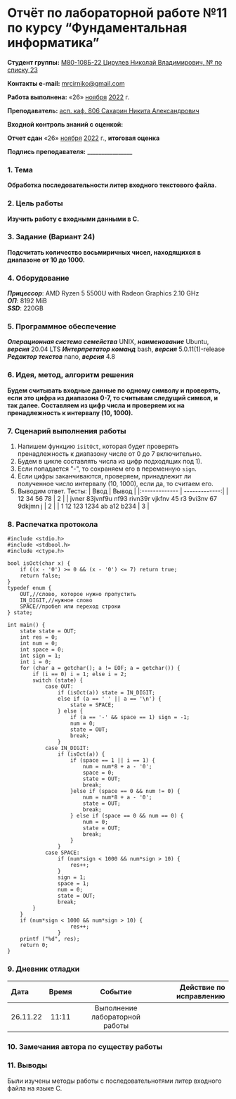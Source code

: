 # Отчёт по лабораторной работе №11 по курсу “Фундаментальная информатика”

<b>Студент группы:</b> <ins>М80-108Б-22 Цирулев Николай Владимирович, № по списку 23</ins> 

<b>Контакты e-mail:</b> <ins>mrcirniko@gmail.com</ins>

<b>Работа выполнена:</b> «26» <ins>ноября</ins> <ins>2022</ins> г.

<b>Преподаватель:</b> <ins>асп. каф. 806 Сахарин Никита Александрович</ins>

<b>Входной контроль знаний с оценкой:</b> <ins> </ins>

<b>Отчет сдан</b> «26» <ins>ноября</ins> <ins>2022</ins> г., <b>итоговая оценка</b> <ins> </ins>

<b>Подпись преподавателя:</b> ________________

### 1. Тема
__Обработка последовательности литер входного текстового файла.__

### 2. Цель работы
__Изучить работу с входными данными в C.__

### 3. Задание (Вариант 24)
__Подсчитать количество восьмиричных чисел, находящихся в диапазоне от 10 до 1000.__

### 4. Оборудование
___Прицессор___: AMD Ryzen 5 5500U with Radeon Graphics 2.10 GHz \
___ОП___: 8192 MiB \
___SSD___: 220GB

### 5. Программное обеспечение
___Операционная система семейства___ UNIX, ___наименование___ Ubuntu, ___версия___  20.04 LTS
___Интерпретатор команд___ bash, ___версия___ 5.0.11(1)-release
___Редактор текстов___ nano, ___версия___ 4.8

### 6. Идея, метод, алгоритм решения
__Будем считывать входные данные по одному символу и проверять, если это цифра из диапазона 0-7, то считывам следущий символ, и так далее. Составляем из цифр числа и проверяем их на пренадлежность к интервалу (10, 1000).__

### 7. Сценарий выполнения работы
1) Напишем функцию ```isitOct```, которая будет проверять пренадлежность к диапазону числе от 0 до 7 включительно.
2) Будем в цикле составлять числа из цифр подходящих под 1).
3) Если попадается "-", то сохраняем его в переменную ```sign```.
4) Если цифры заканчиваются, проверяем, принадлежит ли полученное число интервалу (10, 1000), если да, то считаем его.
5) Выводим ответ.
 Тесты:
|  Ввод  | Вывод |
|:------------- | -------------:|
| 12 34 56 78 | 2 |
| jvner 83jvnf9u nf93 rivn39r vjkfnv 45 r3 9vi3nv 67 9dkjmn j | 2 |
| 1 12 123 1234 ab a12 b234 | 3 |

### 8. Распечатка протокола
```
#include <stdio.h>
#include <stdbool.h>
#include <ctype.h>

bool isOct(char x) {
    if ((x - '0') >= 0 && (x - '0') <= 7) return true;
    return false;
}
typedef enum {
    OUT,//слово, которое нужно пропустить
    IN_DIGIT,//нужное слово
    SPACE//пробел или переход строки
} state;

int main() {
    state state = OUT;
    int res = 0;
    int num = 0;
    int space = 0;
    int sign = 1;
    int i = 0;
    for (char a = getchar(); a != EOF; a = getchar()) {
        if (i == 0) i = 1; else i = 2;
        switch (state) {
            case OUT:
                if (isOct(a)) state = IN_DIGIT;
                else if (a == ' ' || a == '\n') {
                    state = SPACE;
                } else {
                    if (a == '-' && space == 1) sign = -1;
                    num = 0;
                    state = OUT;
                    break;
                }
            case IN_DIGIT:
                if (isOct(a)) {
                    if (space == 1 || i == 1) {
                        num = num*8 + a - '0';
                        space = 0;
                        state = OUT;
                        break;
                    }else if (space == 0 && num != 0) {
                        num = num*8 + a - '0';
                        state = OUT;
                        break;
                    } else if (space == 0 && num == 0) {
                        num = 0;
                        state = OUT;
                        break;
                    }
                }
            case SPACE:
                if (num*sign < 1000 && num*sign > 10) {
                    res++;
                }
                sign = 1;
                space = 1;
                num = 0;
                state = OUT;
                break;
        }
    }
    if (num*sign < 1000 && num*sign > 10) {
                    res++;
                }
    printf ("%d", res);
    return 0;
}
```
### 9. Дневник отладки

|  Дата    | Время | Событие  | Действие по исправлению |
|:------------- |:---------------:|:---------------:| -------------:|
| 26.11.22 | 11:11 | Выполнение лабораторной работы | |

### 10. Замечания автора по существу работы

### 11. Выводы

Были изучены методы работы с последовательнотями литер входного файла на языке С.

